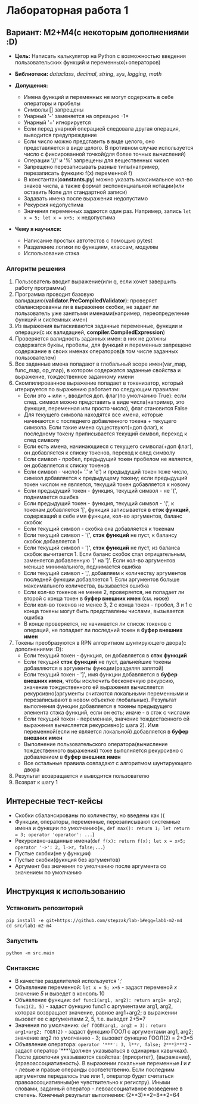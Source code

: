 # Лабораторная работа 1
## Вариант: M2+M4(с некоторым дополнениями :D)

* **Цель:** Написать калькулятор на Python с возможностью введения пользовательских функций и переменных(+операторов)
* **Библиотеки:** *dataclass*, *decimal*, *string*, *sys*, *logging*, *math*
* **Допущения:**
  - Имена функций и переменных не могут содержать в себе операторы и пробелы
  - Символы [] запрещены
  - Унарный '-' заменяется на опреацию -1*
  - Унарный '+' игнорируется
  - Если перед унарной операцией следовала другая операция, выводится предупреждение
  - Если число можно представить в виде целого, оно представляется в виде целого. В противном случае используется число с фиксированной точкой(для более точных вычислений)
  - Операции '//' и  '%' запрещены для вещественных чисел
  - Запрещено перезаписывать разные типы(например, перезаписать функцию f(x) переменной f)
  - В константах(**constants.py**) можно указать максимальное кол-во знаков числа, а также формат экспоненциальной нотации(или оставить None для стандартной записи)
  - Задавать имена после выражения недопустимо
  - Рекурсия недопустима
  - Значения переменных задаются один раз. Например, запись ```let x = 5; let x = x+5; x``` недопустима

* **Чему я научился:**
    - Написание простых автотестов с помощью pytest
    - Разделение логики по функциям, классам, модулям
    - Использование стэка

### Алгоритм решения
  1. Пользователь вводит выражение(или q, если хочет завершить работу программы)
  2. Программа проводит базовую валидацию(**validator.PreCompiledValidator**): проверяет сбалансированны ли в выражении скобки, не задает ли пользователь уже занятыми именами(например, переопределение функций и системных имен)
  3. Из выражения вытаскиваются заданные переменные, функции и операции(с их валидацией, **compiler.CompiledExpression**)
  4. Проверяется валидность заданных имен: в них не должны содержатся буквы, пробелы, для функций и переменных запрещено содержание в своих именах операторов(в том числе заданных пользователем)
  5. Все заданные имена попадают в глобальный scope имен(var_map, func_map, op_map), в котором содержатся заданные свойства и выражение, тождественное заданному имени
  6. Скомпилированное выражение попадает в токенизатор, который итерируется по выражению работает по следующим правилам:
        - Если это + или -, вводится доп. флаг(по умолчанию True): если след. символ можно представить в виде числа(например, это функция, переменная или просто число), флаг становится False
        - Для текущего символа находятся все имена, которые начинаются с последнего добавленного токена + текущего символа. Если такие имена существуют(+доп флаг), к последнему токену приписывается текущий символ, переход к след символу
        - Если есть имена, начинающиеся с текущего символа(+доп флаг), он добавляется к списку токенов, переход к след символу
        - Если символ - пробел, предыдущий токен пробелом не является, он добавляется к списку токенов
        - Если символ - число(+ '.' и 'е') и предыдущий токен тоже число, символ добавляется к предыдущему токену; если предыдущий токен числом не является, текущий токен добавляется к новому
        - Если предыдущий токен - функция, текущий символ - не '(', поднимается ошибка
        - Если предыдущий токен - функция, текущий символ - '(', к токенам добавляется '[', функция записывается в **стэк функций**, содержащий в себе имя функции, кол-во аргументов, баланс скобок
        - Если текущий символ - скобка она добавляется к токенам
        - Если текущий символ - '(', **стэк функций** не пуст, к балансу скобок добавляется 1
        - Если текущий символ - ')', **стэк функций** не пуст, из баланса скобок вычитается 1. Если баланс скобок стал отрицательным, заменяется добавленную ')' на ']'. Если кол-во аргументов меньше минимального, поднимается ошибка
        - Если текущий символ - ',', добавляем к количеству аргументов последней функции добавляется 1. Если аргументов больше максимального количества, вызывается ошибка
        - Если кол-во токенов не менее 2, проверяется, не попадает ли второй с конца токен в **буфер внешних имен** (см. ниже)
        - Если кол-во токенов не менее 3, 2 с конца токен - пробел, 3 и 1 с конца токены могут быть представлены числами, вызывается ошибка
        - В конце проверяется, не начинается ли список токенов с операций, не попадает ли последний токен в **буфер внешних имен**
  7. Токены преобразуются в RPN алгоритмом шунтирующего двора(с дополнениями :D):
        - Если текущий токен - функция, он добавляется в **стэк функций**
        - Если текущий **стэк функций** не пуст, дальнейшие токены добавляются в аргументы функции(разделяя запятой)
        - Если текущий токен - ']', имя функции добавляется в **буфер внешних имен**, чтобы исключить бесконечную рекурсию, значение тождественного ей выражения вычисляется рекурсивно(аргументы считаются локальными переменными и перезаписывают в новом объектке глобальные). Результат выполнения функции добавляется в токены предыдущего элемента стэка функций, если он есть; иначе - в стэк с числами
        - Если текущий токен - переменная, значение тождественного ей выражения вычисляется рекурсивно(с шага 2). Имя переменной(если не является локальной) добавляется в **буфер внешних имен**
        - Выполнение пользовательского оператора(вычисление тождественного выражения) тоже выполняется рекурсивно с добавлением в **буфер внешних имен**
        - Все остальные правила совпадают с алгоритмом шунтирующего двора
  8. Результат возвращается и выводится пользователю
  9. Возврат к шагу 1

## Интересные тест-кейсы
 - Скобки сбалансированы по количеству, но введены как )(
 - Функции, операторы, переменные, перезаписывают системные имена и функции по умолчанию(н., ```def max(): return 1; let return = 3; operator 'operator': ...```)
 - Рекурсивно-заданные имена(```def f(x): return f(x); let x = x+5; operator '->': 2, l->r, false;...```)
 - Пустые скобки(не у функции)
 - Пустые скобки(фукнция без аргументов)
 - Аргумент без значения по умолчанию после аргумента со значением по умолчанию

## Инструкция к использованию

### Установить репозиторий
```pip install -e git+https://github.com/stepzak/lab-1#egg=lab1-m2-m4``` \
```cd src/lab1-m2-m4```

### Запустить
```python -m src.main```

### Синтаксис
* В качестве разделителей используется ';'
* Объявление переменной: ```let x = 5; x+5``` - задаст переменой *x* значение *5* и выведет в консоль 10
* Объявление функции: ```def func1(arg1, arg2): return arg1+ arg2; func1(2, 5)``` - задаст функцию func1 с аргументами arg1, arg2, которая возвращает значение, равное arg1+arg2; в выражении вызовет ее с аргументами 2, 5, т.е. выведет 2+5=7
* Значения по умолчанию: ```def ГООЛ(arg1, arg2 = 3): return arg1+arg2; ГООЛ(2)``` - задаст функцию ГООЛ с аргументами arg1, arg2; значение arg2 по умолчанию - 3; вызовет функцию ГООЛ(2) = 2+3=5
* Объявление оператора: ```operator '***': 3, l**r, false; 2***3***2``` - задаст оператор '\***'(должен указываться в одинарных кавычках). После двоеточия указываются свойства: {приоритет}, {выражение}, {правоассоциативность}. В выражении локальные переменные ***l*** и ***r*** - левые и правые операнды соответственно. Если последним аргументом передалось true или 1, оператор будет считаться правоассоциативным(не чувствительно к регистру). Иными словами, заданный оператор - левоассоциативное возведение в степень. Конечный результат выполнения: (2\**3)\**2=8\**2=64
